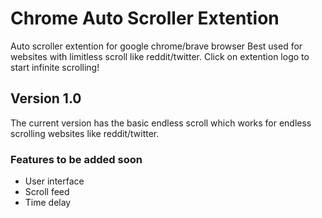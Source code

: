 # Chrome Auto Scroller Extention
 Auto scroller extention for google chrome/brave browser
 Best used for websites with limitless scroll like reddit/twitter. 
 Click on extention logo to start infinite scrolling!

## Version 1.0

The current version has the basic endless scroll which works for endless scrolling websites like reddit/twitter.
### Features to be added soon
   - User interface
   - Scroll feed
   - Time delay
